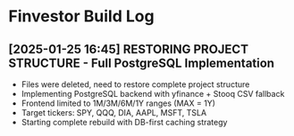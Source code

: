 # Finvestor Build Log

## [2025-01-25 16:45] RESTORING PROJECT STRUCTURE - Full PostgreSQL Implementation
- Files were deleted, need to restore complete project structure
- Implementing PostgreSQL backend with yfinance + Stooq CSV fallback
- Frontend limited to 1M/3M/6M/1Y ranges (MAX = 1Y)
- Target tickers: SPY, QQQ, DIA, AAPL, MSFT, TSLA
- Starting complete rebuild with DB-first caching strategy

